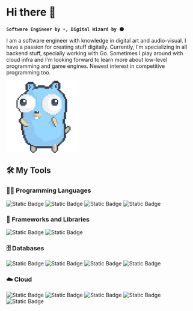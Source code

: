# Hi there 👋

**`Software Engineer by ☀️, Digital Wizard by 🌑`**

I am a software engineer with knowledge in digital art and audio-visual. I have a passion for creating stuff digitally. Currently, I'm specializing in all backend stuff, specially working with Go. Sometimes I play around with cloud infra and I'm looking forward to learn more about low-level programming and game engines. Newest interest in competitive programming too.

![dancing-gopher](assets/dancing-gopher.gif)

## 🛠️ My Tools

### 👨‍💻 Programming Languages

![Static Badge](https://img.shields.io/badge/Golang-blue?style=flat&logo=go&logoColor=white)
![Static Badge](https://img.shields.io/badge/Ruby-red?style=flat&logo=ruby&logoColor=white&color=%23CC342D)
![Static Badge](https://img.shields.io/badge/Python-green?style=flat&logo=python&logoColor=white)
![Static Badge](https://img.shields.io/badge/Java-orange?style=flat&logo=openjdk)

### 🧰 Frameworks and Libraries

![Static Badge](https://img.shields.io/badge/Gin-blue?style=flat-square&logo=gin&logoColor=white&color=%23008ECF)
![Static Badge](https://img.shields.io/badge/Ruby%20on%20Rails-red?style=flat-square&logo=Ruby%20on%20Rails&logoColor=white&color=%23D30001)


### 🗄️ Databases

![Static Badge](https://img.shields.io/badge/Postgres-blue?style=for-the-badge&logo=postgresql&logoColor=white&color=%234169E1)
![Static Badge](https://img.shields.io/badge/Redis-red?style=for-the-badge&logo=redis&logoColor=white&color=%23DC382D)
![Static Badge](https://img.shields.io/badge/MongoDB-green?style=for-the-badge&logo=mongodb&logoColor=white&color=%2347A248)
![Static Badge](https://img.shields.io/badge/Kafka-black?style=for-the-badge&logo=apache%20kafka&logoColor=white&color=%23231F20)


### ☁️ Cloud

![Static Badge](https://img.shields.io/badge/Amazon%20AWS-black?style=flat&logo=amazon%20aws&logoColor=white&color=%23232F3E)
![Static Badge](https://img.shields.io/badge/Google%20Cloud%20Platform-blue?style=flat&logo=google%20cloud&logoColor=white&color=%234285F4)
![Static Badge](https://img.shields.io/badge/Kubernetes-blue?style=flat&logo=kubernetes&logoColor=white&color=%23326CE5)
![Static Badge](https://img.shields.io/badge/Docker-blue?style=flat&logo=docker&logoColor=white&color=%232496ED)
![Static Badge](https://img.shields.io/badge/Helm-blue?style=flat&logo=helm&logoColor=white&color=%230F1689)


<!--
**avelinoschz/avelinoschz** is a ✨ _special_ ✨ repository because its `README.md` (this file) appears on your GitHub profile.

Here are some ideas to get you started:

- 🔭 I’m currently working on ...
- 🌱 I’m currently learning ...
- 👯 I’m looking to collaborate on ...
- 🤔 I’m looking for help with ...
- 💬 Ask me about ...
- 📫 How to reach me: ...
- 😄 Pronouns: ...
- ⚡ Fun fact: ...
-->
